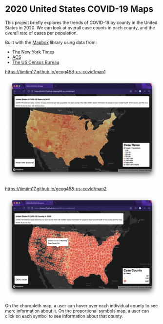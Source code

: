 # 2020 United States COVID-19 Maps

This project briefly explores the trends of COVID-19 by county in the United States in 2020. We can
look at overall case counts in each county, and the overall rate of cases per population.

Built with the [Mapbox](https://docs.mapbox.com/mapbox-gl-js/api/) library using data from:

- [The New York Times](https://github.com/nytimes/covid-19-data/blob/43d32dde2f87bd4dafbb7d23f5d9e878124018b8/live/us-counties.csv)
- [ACS](https://data.census.gov/cedsci/table?g=0100000US%24050000&d=ACS%205-Year%20Estimates%20Data%20Profiles&tid=ACSDP5Y2018.DP05&hidePreview=true)
- [The US Census Bureau](https://www.census.gov/geographies/mapping-files/time-series/geo/carto-boundary-file.html)

https://timtim17.github.io/geog458-us-covid/map1

![choropleth map](img/map1.png)

https://timtim17.github.io/geog458-us-covid/map2

![point map](img/map2.png)

On the choropleth map, a user can hover over each individual county to see more information about it.
On the proportional symbols map, a user can click on each symbol to see information about that
county.
